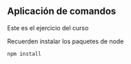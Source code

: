 ## Aplicación de comandos

Este es el ejercicio del curso

Recuerden instalar los paquetes de node

```
npm install
````